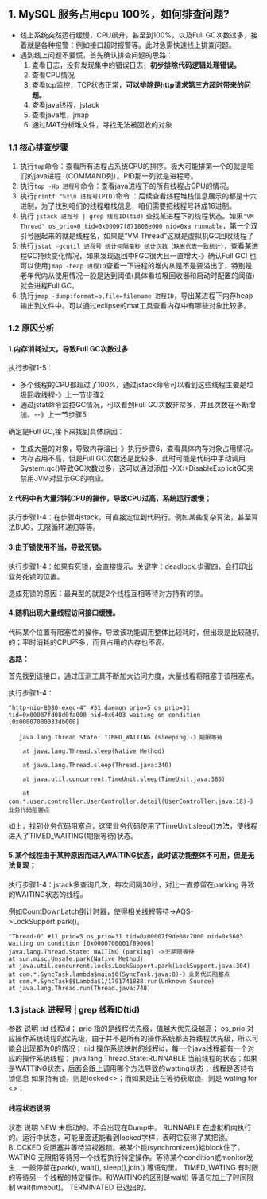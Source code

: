 ## 1. MySQL 服务占用cpu 100%，如何排查问题?

- 线上系统突然运行缓慢，CPU飙升，甚至到100%，以及Full GC次数过多，接着就是各种报警：例如接口超时报警等。此时急需快速线上排查问题。
- 遇到线上问题不要慌，首先确认排查问题的思路：
  1. 查看日志，没有发现集中的错误日志，**初步排除代码逻辑处理错误。**
  2. 查看CPU情况
  3. 查看tcp监控，TCP状态正常，**可以排除是http请求第三方超时带来的问题。**
  4. 查看java线程，jstack
  5. 查看java堆，jmap
  6. 通过MAT分析堆文件，寻找无法被回收的对象

### 1.1 核心排查步骤

1. 执行`top`命令：查看所有进程占系统CPU的排序。极大可能排第一个的就是咱们的java进程（COMMAND列）。PID那一列就是进程号。
2. 执行`top -Hp 进程号`命令：查看java进程下的所有线程占CPU的情况。
3. 执行`printf "%x\n 进程号(PID)`命令 ：后续查看线程堆栈信息展示的都是十六进制，为了找到咱们的线程堆栈信息，咱们需要把线程号转成16进制。
4. 执行 `jstack 进程号 | grep 线程ID(tid)` 查找某进程下的线程状态。如果`"VM Thread" os_prio=0 tid=0x00007f871806e000 nid=0xa runnable`，第一个双引号圈起来的就是线程名，如果是“VM Thread”这就是虚拟机GC回收线程了
5. 执行`jstat -gcutil 进程号 统计间隔毫秒 统计次数（缺省代表一致统计）`，查看某进程GC持续变化情况，如果发现返回中FGC很大且一直增大-》确认Full GC! 也可以使用`jmap -heap 进程ID`查看一下进程的堆内从是不是要溢出了，特别是老年代内从使用情况一般是达到阈值(具体看垃圾回收器和启动时配置的阈值)就会进程Full GC。
6. 执行`jmap -dump:format=b,file=filename 进程ID`，导出某进程下内存heap输出到文件中。可以通过eclipse的mat工具查看内存中有哪些对象比较多。

### 1.2 原因分析

#### 1.内存消耗过大，导致Full GC次数过多

执行步骤1-5：

- 多个线程的CPU都超过了100%，通过jstack命令可以看到这些线程主要是垃圾回收线程-》上一节步骤2
- 通过jstat命令监控GC情况，可以看到Full GC次数非常多，并且次数在不断增加。--》上一节步骤5

确定是Full GC,接下来找到具体原因：

- 生成大量的对象，导致内存溢出-》执行步骤6，查看具体内存对象占用情况。
- 内存占用不高，但是Full GC次数还是比较多，此时可能是代码中手动调用 System.gc()导致GC次数过多，这可以通过添加 -XX:+DisableExplicitGC来禁用JVM对显示GC的响应。

#### 2.代码中有大量消耗CPU的操作，导致CPU过高，系统运行缓慢；

执行步骤1-4：在步骤4jstack，可直接定位到代码行。例如某些复杂算法，甚至算法BUG，无限循环递归等等。

#### 3.由于锁使用不当，导致死锁。

执行步骤1-4：如果有死锁，会直接提示。关键字：deadlock.步骤四，会打印出业务死锁的位置。

造成死锁的原因：最典型的就是2个线程互相等待对方持有的锁。

#### 4.随机出现大量线程访问接口缓慢。

代码某个位置有阻塞性的操作，导致该功能调用整体比较耗时，但出现是比较随机的；平时消耗的CPU不多，而且占用的内存也不高。

**思路：**

首先找到该接口，通过压测工具不断加大访问力度，大量线程将阻塞于该阻塞点。

执行步骤1-4：

```
"http-nio-8080-exec-4" #31 daemon prio=5 os_prio=31 tid=0x00007fd08d0fa000 nid=0x6403 waiting on condition [0x00007000033db000]

   java.lang.Thread.State: TIMED_WAITING (sleeping)-》期限等待

    at java.lang.Thread.sleep(Native Method)

    at java.lang.Thread.sleep(Thread.java:340)

    at java.util.concurrent.TimeUnit.sleep(TimeUnit.java:386)

    at com.*.user.controller.UserController.detail(UserController.java:18)-》业务代码阻塞点
```

如上，找到业务代码阻塞点，这里业务代码使用了TimeUnit.sleep()方法，使线程进入了TIMED_WAITING(期限等待)状态。

#### 5.某个线程由于某种原因而进入WAITING状态，此时该功能整体不可用，但是无法复现；

执行步骤1-4：jstack多查询几次，每次间隔30秒，对比一直停留在parking 导致的WAITING状态的线程。

例如CountDownLatch倒计时器，使得相关线程等待->AQS->LockSupport.park()。

```
"Thread-0" #11 prio=5 os_prio=31 tid=0x00007f9de08c7000 nid=0x5603 waiting on condition [0x0000700001f89000]   
java.lang.Thread.State: WAITING (parking) ->无期限等待
at sun.misc.Unsafe.park(Native Method)    
at java.util.concurrent.locks.LockSupport.park(LockSupport.java:304)    
at com.*.SyncTask.lambda$main$0(SyncTask.java:8)-》业务代码阻塞点
at com.*.SyncTask$$Lambda$1/1791741888.run(Unknown Source)    
at java.lang.Thread.run(Thread.java:748)
```

### 1.3 jstack 进程号 | grep 线程ID(tid)

参数	说明
tid	线程id；
prio	指的是线程优先级，值越大优先级越高；
os_prio	对应操作系统线程的优先级，由于并不是所有的操作系统都支持线程优先级，所以可能会出现都为0的情况；
nid	操作系统映射的线程id，每一个java线程都有一个对应的操作系统线程；
java.lang.Thread.State:RUNNABLE	当前线程的状态；如果是WATTING状态，后面会跟上调用哪个方法导致的watting状态；
线程是否持有锁信息	如果持有锁，则是locked<>；而如果是正在等待获取锁，则是 wating for <>；

#### 线程状态说明

状态	说明
NEW	未启动的。不会出现在Dump中。
RUNNABLE	在虚拟机内执行的。运行中状态，可能里面还能看到locked字样，表明它获得了某把锁。
BLOCKED	受阻塞并等待监视器锁。被某个锁(synchronizers)給block住了。
WATING	无限期等待另一个线程执行特定操作。等待某个condition或monitor发生，一般停留在park(), wait(), sleep(),join() 等语句里。
TIMED_WATING	有时限的等待另一个线程的特定操作。和WAITING的区别是wait() 等语句加上了时间限制 wait(timeout)。
TERMINATED	已退出的。

